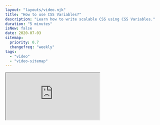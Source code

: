 ```yaml
---
layout: "layouts/video.njk"
title: "How to use CSS Variables?"
description: "Learn how to write scalable CSS using CSS Variables."
duration: "5 minutes"
isNew: false
date: 2020-07-03
sitemap:
  priority: 0.7
  changefreq: "weekly"
tags:
  - "video"
  - "video-sitemap"
---
```


<iframe class="w-full aspect-video mb-5" src="https://www.youtube.com/embed/lgaxU7CRmxU" title="How to use CSS Variables?" />